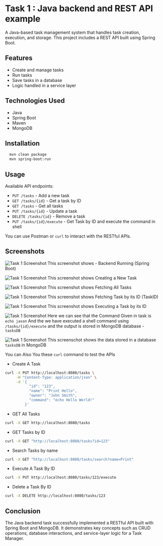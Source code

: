 
# Task 1 : Java backend and REST API example

A Java-based task management system that handles task creation, execution, and storage. This project includes a REST API built using Spring Boot.





## Features

- Create and manage tasks
- Run tasks
- Save tasks in a database
- Logic handled in a service layer


## Technologies Used

- Java
- Spring Boot
- Maven
- MongoDB





## Installation

```bash
  mvn clean package
  mvn spring-boot:run
```


    
## Usage

Available API endpoints:
- `PUT /tasks` - Add a new task
- `GET /tasks/{id}` - Get a task by ID
- `GET /tasks` - Get all tasks
- `PUT /tasks/{id}` - Update a task
- `DELETE /tasks/{id}` - Remove a task
- `PUT /tasks/{id}/execute` - Get Task by ID and execute the command in shell

You can use Postman or `curl` to interact with the RESTful APIs.


## Screenshots

![Task 1 Screenshot](SCREENSHOTS/SpringBoot-backend.png)
This screenshot shows - Backend Running (Spring Boot)


![Task 1 Screenshot](SCREENSHOTS/Task1-CreateNewTask.png)
This screenshot shows Creating a New Task


![Task 1 Screenshot](SCREENSHOTS/Task1-GetAllTasks.png)
This screenshot shows Fetching All Tasks


![Task 1 Screenshot](SCREENSHOTS/Task1-GetTaskByID.png)
This screenshot shows Fetching Task by its ID (TaskID)


![Task 1 Screenshot](SCREENSHOTS/Task1-ExecuteTaskByID.png)
This screenshot shows Executing a Task by its ID



![Task 1 Screenshot](SCREENSHOTS/Task1-ExecuteTaskByID2.png)
Here we can see that the Command Given in task is `echo jason`
And the we have executed a shell command using `/tasks/{id}/execute` and the output is stored in MongoDB database - `tasksDB`

![Task 1 Screenshot](SCREENSHOTS/MongoDB.png)
This screenschot shows the data stored in a database `tasksDB` in MongoDB

You can Also You these `curl` command to test the APIs

- Create A Task

```bash
curl -X PUT http://localhost:8080/tasks \
     -H "Content-Type: application/json" \
     -d '{
           "id": "123",
           "name": "Print Hello",
           "owner": "John Smith",
           "command": "echo Hello World!"
         }'
```

- GET All Tasks

```bash
curl -X GET http://localhost:8080/tasks
```

- GET Tasks by ID
```bash
curl -X GET "http://localhost:8080/tasks?id=123"
```

- Search Tasks by name
```bash
curl -X GET "http://localhost:8080/tasks/search?name=Print"
```

- Execute A Task By ID
```bash
curl -X PUT http://localhost:8080/tasks/123/execute
```

- Delete a Task By ID
```bash
curl -X DELETE http://localhost:8080/tasks/123
```



## Conclusion
The Java backend task successfully implemented a RESTful API built with Spring Boot and MongoDB. It demonstrates key concepts such as CRUD operations, database interactions, and service-layer logic for a Task Manager.
